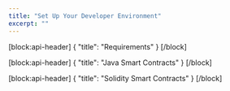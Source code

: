 ```yaml
---
title: "Set Up Your Developer Environment"
excerpt: ""
---
```

[block:api-header]
{
  "title": "Requirements"
}
[/block]

[block:api-header]
{
  "title": "Java Smart Contracts"
}
[/block]

[block:api-header]
{
  "title": "Solidity Smart Contracts"
}
[/block]